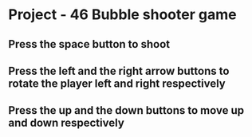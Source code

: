 # Project - 46  Bubble shooter game

## Press the space button to shoot 
## Press the left and the right arrow buttons to rotate the player left and right respectively
## Press the up and the down buttons to move up and down respectively